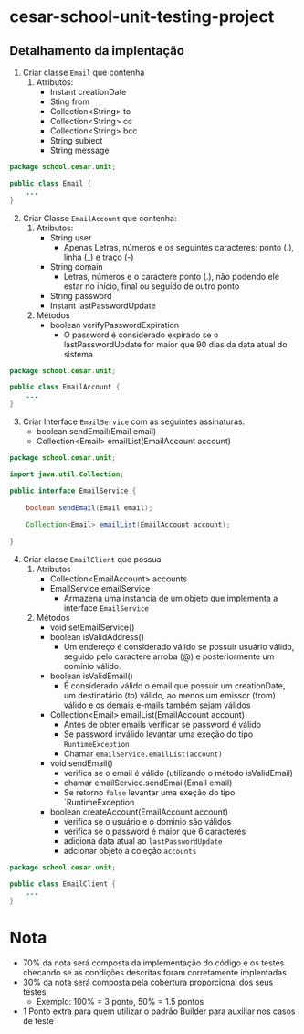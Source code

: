 # cesar-school-unit-testing-project
## Detalhamento da implentação
1. Criar classe `Email` que contenha
    1. Atributos:
        * Instant creationDate
        * Sting from
        * Collection\<String> to
        * Collection\<String> cc
        * Collection\<String> bcc
        * String subject
        * String message
```java
package school.cesar.unit;

public class Email {
    ...
}
```

2. Criar Classe `EmailAccount` que contenha:
    1. Atributos:
        * String user
            * Apenas Letras, números e os seguintes caracteres: ponto (.), linha (_) e traço (-) 
        * String domain
            * Letras, números e o caractere ponto (.), não podendo ele estar no início, final ou seguido de outro ponto
        * String password
        * Instant lastPasswordUpdate
    2. Métodos
        * boolean verifyPasswordExpiration
            * O password é considerado expirado se o lastPasswordUpdate for maior que 90 dias da data atual do sistema
```java
package school.cesar.unit;

public class EmailAccount {
    ...
}
```

3. Criar Interface `EmailService` com as seguintes assinaturas:
    *	boolean sendEmail(Email email)
    *	Collection\<Email> emailList(EmailAccount account)  
```java
package school.cesar.unit;

import java.util.Collection;

public interface EmailService {
    
    boolean sendEmail(Email email);
    
    Collection<Email> emailList(EmailAccount account);
    
}
```

4. Criar classe `EmailClient` que possua
    1. Atributos
        * Collection\<EmailAccount> accounts
        * EmailService emailService
            * Armazena uma instancia de um objeto que implementa a interface `EmailService`
    2. Métodos
        * void setEmailService()
        * boolean isValidAddress()
            * Um endereço é considerado válido se possuir usuário válido, seguido pelo caractere arroba (@) e posteriormente um domínio válido.
        * boolean isValidEmail()
            * É considerado válido o email que possuir um creationDate, um destinatário (to) válido, ao menos um emissor (from) válido e os demais e-mails também sejam válidos
        * Collection\<Email> emailList(EmailAccount account)
            * Antes de obter emails verificar se password é válido
            * Se password inválido levantar uma exeção do tipo `RuntimeException` 
            * Chamar `emailService.emailList(account)`
        * void sendEmail()
            * verifica se o email é válido (utilizando o método isValidEmail)
            * chamar emailService.sendEmail(Email email)
            * Se retorno `false` levantar uma exeção do tipo `RuntimeException
        * boolean createAccount(EmailAccount account)
            * verifica se o usuário e o dominio são válidos
            * verifica se o password é maior que 6 caracteres
            * adiciona data atual ao `lastPasswordUpdate`
            * adcionar objeto a coleção `accounts`
            
```java
package school.cesar.unit;

public class EmailClient {
    ...
}
```
# Nota
* 70% da nota será composta da implementação do código e os testes checando se as condições descritas foram corretamente implentadas 
* 30% da nota será composta pela cobertura proporcional dos seus testes
    * Exemplo: 100% = 3 ponto, 50% = 1.5 pontos
* 1 Ponto extra para quem utilizar o padrão Builder para auxiliar nos casos de teste
